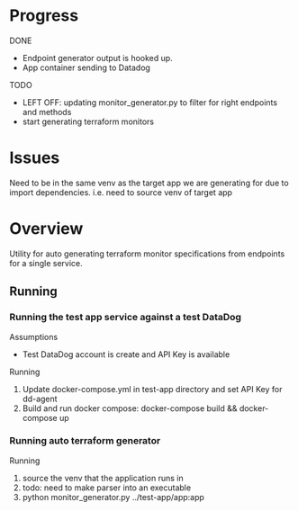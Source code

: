 # Progress

DONE
- Endpoint generator output is hooked up.
- App container sending to Datadog

TODO
- LEFT OFF: updating monitor_generator.py to filter for right endpoints and methods
- start generating terraform monitors

# Issues

Need to be in the same venv as the target app we are generating for due to
import dependencies. i.e. need to source venv of target app

# Overview

Utility for auto generating terraform monitor specifications from endpoints for
a single service.

## Running

### Running the test app service against a test DataDog

Assumptions
- Test DataDog account is create and API Key is available

Running
1. Update docker-compose.yml in test-app directory and set API Key for dd-agent
1. Build and run docker compose: docker-compose build && docker-compose up


### Running auto terraform generator

Running
1. source the venv that the application runs in
  1. todo: need to make parser into an executable
1. python monitor_generator.py ../test-app/app:app

